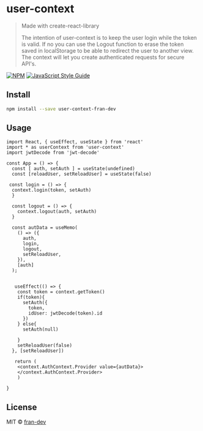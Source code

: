 # user-context

> Made with create-react-library
> 
> The intention of user-context is to keep the user login while the token is valid. If no you can use the Logout function to erase the token saved in  localStorage to be able to redirect the user to another view. The context will let you create authenticated requests for secure API's. 


[![NPM](https://img.shields.io/npm/v/user-context.svg)](https://www.npmjs.com/package/user-context) [![JavaScript Style Guide](https://img.shields.io/badge/code_style-standard-brightgreen.svg)](https://standardjs.com)

## Install

```bash
npm install --save user-context-fran-dev
```

## Usage

```tsx
import React, { useEffect, useState } from 'react'
import * as userContext from 'user-context'
import jwtDecode from 'jwt-decode'

const App = () => {
  const [ auth, setAuth ] = useState(undefined)
  const [reloadUser, setReloadUser] = useState(false)
 
 const login = () => {
  context.login(token, setAuth)
  }

  const logout = () => {
    context.logout(auth, setAuth)
  }
  
  const autData = useMemo(
    () => ({
      auth,
      login,
      logout,
      setReloadUser,
    }),
    [auth]
  );

 
   useEffect(() => {
    const token = context.getToken()
    if(token){
      setAuth({
        token,
        idUser: jwtDecode(token).id
      })
    } else{
      setAuth(null)

    }
    setReloadUser(false)
  }, [setReloadUser])
  
   return (
    <context.AuthContext.Provider value={autData}>
    </context.AuthContext.Provider>
    )

}

```

## License

MIT © [fran-dev](https://github.com/fran-dev)
